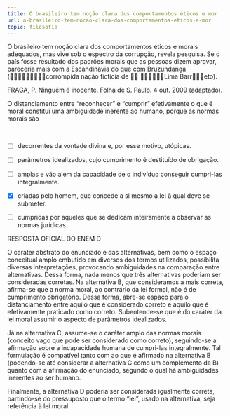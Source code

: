 ```yaml
---
title: O brasileiro tem noção clara dos comportamentos éticos e mor
url: o-brasileiro-tem-nocao-clara-dos-comportamentos-eticos-e-mor
topic: filosofia
---
```



O brasileiro tem noção clara dos comportamentos éticos e morais adequados, mas vive sob o espectro da corrupção, revela pesquisa. Se o país fosse resultado dos padrões morais que as pessoas dizem aprovar, pareceria mais com a Escandinávia do que com Bruzundanga (corrompida nação fictícia de  Lima Barreto).

FRAGA, P. Ninguém é inocente. Folha de S. Paulo. 4 out. 2009 (adaptado).

O distanciamento entre “reconhecer” e “cumprir” efetivamente o que é moral constitui uma ambiguidade inerente ao humano, porque as normas morais são

 



- [ ] decorrentes da vontade divina e, por esse motivo, utópicas.
- [ ] parâmetros idealizados, cujo cumprimento é destituído de obrigação.
- [ ] amplas e vão além da capacidade de o indivíduo conseguir cumpri-las integralmente.
- [x] criadas pelo homem, que concede a si mesmo a lei à qual deve se submeter.
- [ ] cumpridas por aqueles que se dedicam inteiramente a observar as normas jurídicas.


RESPOSTA OFICIAL DO ENEM D

O caráter abstrato do enunciado e das alternativas, bem como o espaço conceitual amplo embutido em diversos dos termos utilizados, possibilita diversas interpretações, provocando ambiguidades na comparação entre alternativas. Dessa forma, nada menos que três alternativas poderiam ser consideradas corretas. Na alternativa B, que consideramos a mais correta, afirma-se que a norma moral, ao contrário da lei formal, não é de cumprimento obrigatório. Dessa forma, abre-se espaço para o distanciamento entre aquilo que é considerado correto e aquilo que é efetivamente praticado como correto. Subentende-se que é do caráter da lei moral assumir o aspecto de parâmetros idealizados.

Já na alternativa C, assume-se o caráter amplo das normas morais (conceito vago que pode ser considerado como correto), seguindo-se a afirmação sobre a incapacidade humana de cumpri-las integralmente. Tal formulação é compatível tanto com ao que é afirmado na alternativa B (podendo-se até considerar a alternativa C como um complemento da B) quanto com a afirmação do enunciado, segundo o qual há ambiguidades inerentes ao ser humano.

Finalmente, a alternativa D poderia ser considerada igualmente correta, partindo-se do pressuposto que o termo “lei”, usado na alternativa, seja referência à lei moral.
